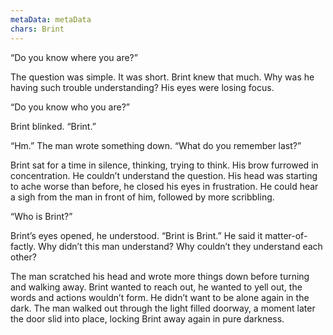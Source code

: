 ```yaml
---
metaData: metaData
chars: Brint
---
```


“Do you know where you are?”

The question was simple. It was short. Brint knew that much. Why was he having such trouble understanding? His eyes were losing focus.

“Do you know who you are?”

Brint blinked. “Brint.”

“Hm.” The man wrote something down. “What do you remember last?”
    
Brint sat for a time in silence, thinking, trying to think. His brow furrowed in concentration. He couldn’t understand the question. His head was starting to ache worse than before, he closed his eyes in frustration. He could hear a sigh from the man in front of him, followed by more scribbling. 

“Who is Brint?”

Brint’s eyes opened, he understood. “Brint is Brint.” He said it matter-of-factly. Why didn’t this man understand? Why couldn’t they understand each other?

The man scratched his head and wrote more things down before turning and walking away. Brint wanted to reach out, he wanted to yell out, the words and actions wouldn’t form. He didn’t want to be alone again in the dark. The man walked out through the light filled doorway, a moment later the door slid into place, locking Brint away again in pure darkness.